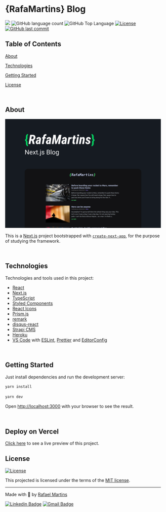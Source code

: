 # {RafaMartins} Blog

<p>
  <img src="https://img.shields.io/badge/author-RAFAEL%20MARTINS-6E40C9?style=flat-square">
  <img alt="GitHub language count" src="https://img.shields.io/github/languages/count/martins-rafael/next-blog?color=6E40C9&style=flat-square">
  <img alt="GitHub Top Language" src="https://img.shields.io/github/languages/top/martins-rafael/next-blog?color=6E40C9&style=flat-square">
  <a href="https://opensource.org/licenses/MIT">
    <img alt="License" src="https://img.shields.io/badge/license-MIT-6E40C9?style=flat-square">
  </a>
  <a href="https://github.com/martins-rafael/next-blog/commits/master">
    <img alt="GitHub last commit" src="https://img.shields.io/github/last-commit/martins-rafael/next-blog?color=6E40C9&style=flat-square">
  </a>
</p>

## Table of Contents

[About](#aboutt)

[Technologies](#technologies)

[Getting Started](#getting-started)

[License](#license)

<br>

## About

<p align="center">
  <img src=".github/cover.png" alt="Home page">
</p>

This is a [Next.js](https://nextjs.org/) project bootstrapped with [`create-next-app`](https://github.com/vercel/next.js/tree/canary/packages/create-next-app), for the purpose of studying the framework.

<br>

## Technologies

Technologies and tools used in this project:

- [React](https://reactjs.org/)
- [Next.js](https://nextjs.org/)
- [TypeScript](https://www.typescriptlang.org/)
- [Styled Components](https://styled-components.com/)
- [React Icons](https://react-icons.github.io/react-icons/)
- [Prism.js](https://prismjs.com/)
- [remark](https://remark.js.org/)
- [disqus-react](https://www.npmjs.com/package/disqus-react)
- [Strapi CMS](https://strapi.io/)
- [Heroku](https://www.heroku.com/)
- [VS Code](https://code.visualstudio.com/) with [ESLint](https://eslint.org/), [Prettier](https://prettier.io/) and [EditorConfig](https://editorconfig.org/)

<br>

## Getting Started

Just install dependencies and run the development server:

```bash
yarn install

yarn dev
```

Open [http://localhost:3000](http://localhost:3000) with your browser to see the result.

<br>

## Deploy on Vercel

[Click here](https://rafaelmartinsblog.vercel.app/) to see a live preview of this project.

## License

<a href="https://opensource.org/licenses/MIT">
    <img alt="License" src="https://img.shields.io/badge/license-MIT-6E40C9?style=flat-square">
</a>

<br>

This projected is licensed under the terms of the [MIT license](/LICENSE).

---

Made with :purple_heart: by [Rafael Martins](https://github.com/martins-rafael)

[![Linkedin Badge](https://img.shields.io/badge/-Rafael%20Martins-6E40C9?style=flat-square&logo=Linkedin&logoColor=white&link=https://www.linkedin.com/in/rafaeldcmartins/)](https://www.linkedin.com/in/rafaeldcmartins/)
[![Gmail Badge](https://img.shields.io/badge/-rafaeldcmartins@gmail.com-6E40C9?style=flat-square&logo=Gmail&logoColor=white&link=mailto:rafaeldcmartins@gmail.com)](mailto:rafaeldcmartins@gmail.com)
